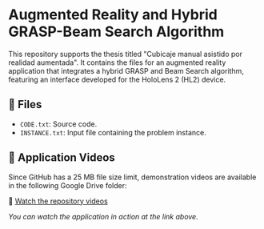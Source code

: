 # Augmented Reality and Hybrid GRASP-Beam Search Algorithm

This repository supports the thesis titled "Cubicaje manual asistido por realidad aumentada". It contains the files for an augmented reality application that integrates a hybrid GRASP and Beam Search algorithm, featuring an interface developed for the HoloLens 2 (HL2) device.

## 📂 Files

- `CODE.txt`: Source code.
- `INSTANCE.txt`: Input file containing the problem instance.

## 🎥 Application Videos

Since GitHub has a 25 MB file size limit, demonstration videos are available in the following Google Drive folder:

🔗 [Watch the repository videos](https://drive.google.com/drive/folders/1TmVr5qGDJhwoJDzItWPJ7W9XwM4chEGd?usp=sharing)

*You can watch the application in action at the link above.*


